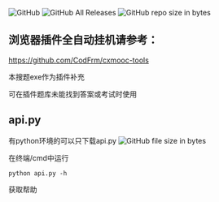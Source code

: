 ![GitHub](https://img.shields.io/github/license/yanyongyu/CXmoocSearchTool.svg)
![GitHub All Releases](https://img.shields.io/github/downloads/yanyongyu/CXmoocSearchTool/total.svg)
![GitHub repo size in bytes](https://img.shields.io/github/repo-size/yanyongyu/CXmoocSearchTool.svg)

## 浏览器插件全自动挂机请参考：
https://github.com/CodFrm/cxmooc-tools

本搜题exe作为插件补充

可在插件题库未能找到答案或考试时使用


## api.py
有python环境的可以只下载api.py
![GitHub file size in bytes](https://img.shields.io/github/size/yanyongyu/CXmoocSearchTool/api.py.svg)

在终端/cmd中运行

```MS-DOS
python api.py -h
```

获取帮助
